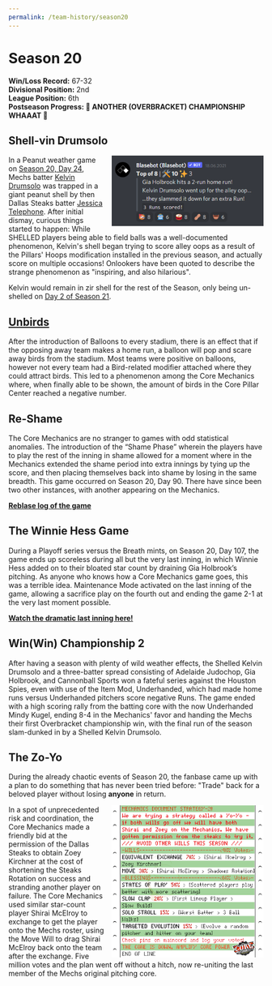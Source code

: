 ```yaml
---
permalink: /team-history/season20
---
```


# Season 20
**Win/Loss Record:** 67-32  
**Divisional Position:** 2nd  
**League Position:** 6th  
**Postseason Progress: :tada: ANOTHER (OVERBRACKET) CHAMPIONSHIP WHAAAT :tada:**

## Shell-vin Drumsolo

<img src="../assets/shellDunk.png" style="float: right; padding-top: 10px padding-bottom: 10px; padding-left: 15px"
width="300" alt="Example of Kelvin Drumsolo dunking while SHELLED">

In a Peanut weather game on [Season 20, Day 24](https://reblase.sibr.dev/game/9d4d0ddf-3a22-45d0-a822-503ff720f92d), 
Mechs batter [Kelvin Drumsolo](/players/kelvin-drumsolo) was trapped in a giant peanut shell by then Dallas Steaks 
batter [Jessica Telephone](https://www.blaseball.wiki/w/Jessica_Telephone). After initial dismay, curious things started 
to happen: While SHELLED players being able to field balls was a well-documented phenomenon, Kelvin's shell began trying 
to score alley oops as a result of the Pillars' Hoops modification installed in the previous season, and actually score 
on multiple occasions! Onlookers have been quoted to describe the strange phenomenon as "inspiring, and also hilarious".

Kelvin would remain in zir shell for the rest of the Season, only being un-shelled on
[Day 2 of Season 21](/season21/#kelvin-un-shelled).

## [Unbirds](https://www.blaseball.wiki/w/Unbirds)

After the introduction of Balloons to every stadium, there is an effect that if the opposing away team makes a home run, 
a balloon will pop and scare away birds from the stadium. Most teams were positive on balloons, however not every team 
had a Bird-related modifier attached where they could attract birds. This led to a phenomenon among the Core Mechanics 
where, when finally able to be shown, the amount of birds in the Core Pillar Center reached a negative number.

## Re-Shame

The Core Mechanics are no stranger to games with odd statistical anomalies. The introduction of the “Shame Phase” 
wherein the players have to play the rest of the inning in shame allowed for a moment where in the Mechanics extended 
the shame period into extra innings by tying up the score, and then placing themselves back into shame by losing in the 
same breadth. This game occurred on Season 20, Day 90. There have since been two other instances, with another appearing 
on the Mechanics.

[**Reblase log of the game**](https://reblase.sibr.dev/game/96e986c2-7b1b-4bfa-bf25-a860f8718cfb)

## The Winnie Hess Game

During a Playoff series versus the Breath mints, on Season 20, Day 107, the game ends up scoreless during all but the 
very last inning, in which Winnie Hess added on to their bloated star count by draining Gia Holbrook’s pitching. As 
anyone who knows how a Core Mechanics game goes, this was a terrible idea. Maintenance Mode activated on the last inning 
of the game, allowing a sacrifice play on the fourth out and ending the game 2-1 at the very last moment possible.

[**Watch the dramatic last inning here!**](https://www.youtube.com/watch?v=cNsNYt-vjAs)

## Win(Win) Championship 2

After having a season with plenty of wild weather effects, the Shelled Kelvin Drumsolo and a three-batter spread 
consisting of Adelaide Judochop, Gia Holbrook, and Cannonball Sports won a fateful series against the Houston Spies, 
even with use of the Item Mod, Underhanded, which had made home runs versus Underhanded pitchers score negative Runs. 
The game ended with a high scoring rally from the batting core with the now Underhanded Mindy Kugel, ending 8-4 in the 
Mechanics' favor and handing the Mechs their first Overbracket championship win, with the final run of the season 
slam-dunked in by a Shelled Kelvin Drumsolo.

## The Zo-Yo

During the already chaotic events of Season 20, the fanbase came up with a plan to do something that has never been 
tried before: "Trade" back for a beloved player without losing **anyone** in return.

<img src="../assets/zoyoPlanDoc.png" style="float: right; padding-top: 10px padding-bottom: 10px; padding-left: 15px" 
width="300" alt="The S20 Election Fax!">

In a spot of unprecedented risk and coordination, the Core Mechanics made a friendly bid at the permission of the Dallas 
Steaks to obtain Zoey Kirchner at the cost of shortening the Steaks Rotation on success and stranding another player on 
failure. The Core Mechanics used similar star-count player Shirai McElroy to exchange to get the player onto the Mechs 
roster, using the Move Will to drag Shirai McElroy back onto the team after the exchange. Five million votes and the 
plan went off without a hitch, now re-uniting the last member of the Mechs original pitching core.







